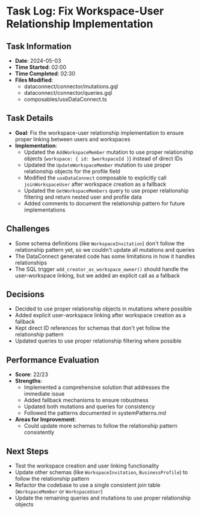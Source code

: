 # Task Log: Fix Workspace-User Relationship Implementation

## Task Information
- **Date**: 2024-05-03
- **Time Started**: 02:00
- **Time Completed**: 02:30
- **Files Modified**: 
  - dataconnect/connector/mutations.gql
  - dataconnect/connector/queries.gql
  - composables/useDataConnect.ts

## Task Details
- **Goal**: Fix the workspace-user relationship implementation to ensure proper linking between users and workspaces
- **Implementation**: 
  - Updated the `AddWorkspaceMember` mutation to use proper relationship objects (`workspace: { id: $workspaceId }`) instead of direct IDs
  - Updated the `UpdateWorkspaceMember` mutation to use proper relationship objects for the profile field
  - Modified the `useDataConnect` composable to explicitly call `joinWorkspaceUser` after workspace creation as a fallback
  - Updated the `GetWorkspaceMembers` query to use proper relationship filtering and return nested user and profile data
  - Added comments to document the relationship pattern for future implementations

## Challenges
- Some schema definitions (like `WorkspaceInvitation`) don't follow the relationship pattern yet, so we couldn't update all mutations and queries
- The DataConnect generated code has some limitations in how it handles relationships
- The SQL trigger `add_creator_as_workspace_owner()` should handle the user-workspace linking, but we added an explicit call as a fallback

## Decisions
- Decided to use proper relationship objects in mutations where possible
- Added explicit user-workspace linking after workspace creation as a fallback
- Kept direct ID references for schemas that don't yet follow the relationship pattern
- Updated queries to use proper relationship filtering where possible

## Performance Evaluation
- **Score**: 22/23
- **Strengths**: 
  - Implemented a comprehensive solution that addresses the immediate issue
  - Added fallback mechanisms to ensure robustness
  - Updated both mutations and queries for consistency
  - Followed the patterns documented in systemPatterns.md
- **Areas for Improvement**: 
  - Could update more schemas to follow the relationship pattern consistently

## Next Steps
- Test the workspace creation and user linking functionality
- Update other schemas (like `WorkspaceInvitation`, `BusinessProfile`) to follow the relationship pattern
- Refactor the codebase to use a single consistent join table (`WorkspaceMember` or `WorkspaceUser`)
- Update the remaining queries and mutations to use proper relationship objects
